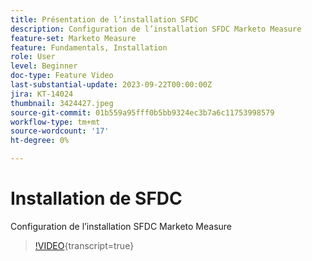 ```yaml
---
title: Présentation de l’installation SFDC
description: Configuration de l’installation SFDC Marketo Measure
feature-set: Marketo Measure
feature: Fundamentals, Installation
role: User
level: Beginner
doc-type: Feature Video
last-substantial-update: 2023-09-22T00:00:00Z
jira: KT-14024
thumbnail: 3424427.jpeg
source-git-commit: 01b559a95fff0b5bb9324ec3b7a6c11753998579
workflow-type: tm+mt
source-wordcount: '17'
ht-degree: 0%

---
```



# Installation de SFDC

Configuration de l’installation SFDC Marketo Measure

>[!VIDEO](https://video.tv.adobe.com/v/3424427/?learn=on){transcript=true}
